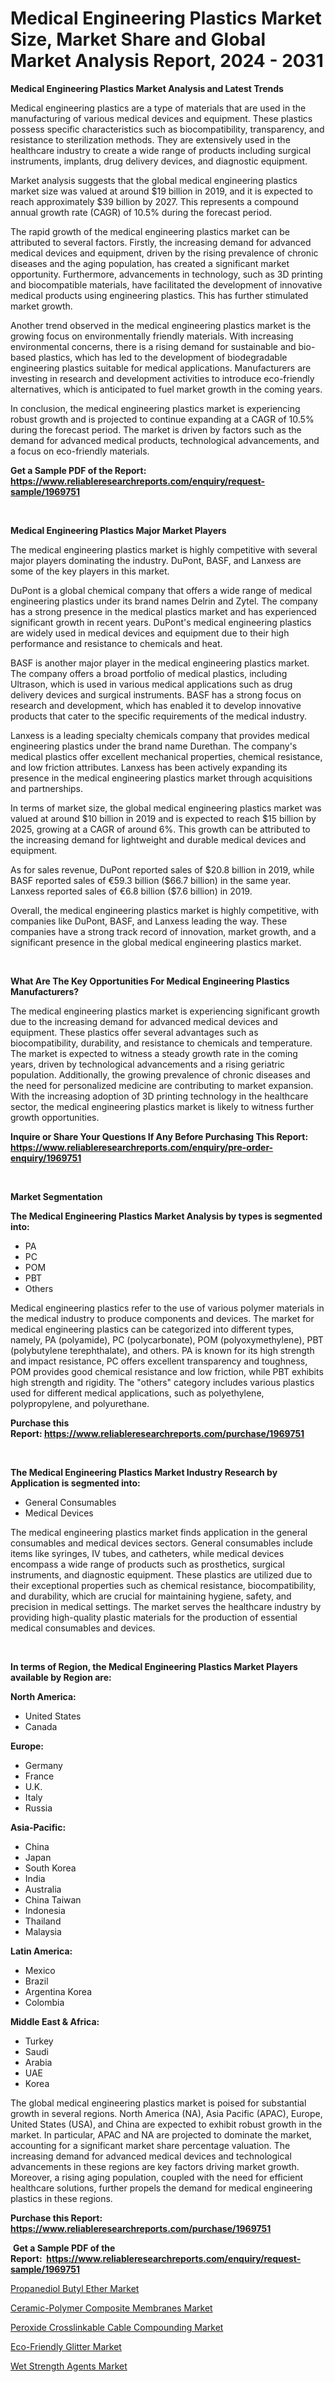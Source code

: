 <p><h1>Medical Engineering Plastics Market Size, Market Share and Global Market Analysis Report, 2024 - 2031</h1></p><p><strong>Medical Engineering Plastics Market Analysis and Latest Trends</strong></p>
<p><p>Medical engineering plastics are a type of materials that are used in the manufacturing of various medical devices and equipment. These plastics possess specific characteristics such as biocompatibility, transparency, and resistance to sterilization methods. They are extensively used in the healthcare industry to create a wide range of products including surgical instruments, implants, drug delivery devices, and diagnostic equipment.</p><p>Market analysis suggests that the global medical engineering plastics market size was valued at around $19 billion in 2019, and it is expected to reach approximately $39 billion by 2027. This represents a compound annual growth rate (CAGR) of 10.5% during the forecast period.</p><p>The rapid growth of the medical engineering plastics market can be attributed to several factors. Firstly, the increasing demand for advanced medical devices and equipment, driven by the rising prevalence of chronic diseases and the aging population, has created a significant market opportunity. Furthermore, advancements in technology, such as 3D printing and biocompatible materials, have facilitated the development of innovative medical products using engineering plastics. This has further stimulated market growth.</p><p>Another trend observed in the medical engineering plastics market is the growing focus on environmentally friendly materials. With increasing environmental concerns, there is a rising demand for sustainable and bio-based plastics, which has led to the development of biodegradable engineering plastics suitable for medical applications. Manufacturers are investing in research and development activities to introduce eco-friendly alternatives, which is anticipated to fuel market growth in the coming years.</p><p>In conclusion, the medical engineering plastics market is experiencing robust growth and is projected to continue expanding at a CAGR of 10.5% during the forecast period. The market is driven by factors such as the demand for advanced medical products, technological advancements, and a focus on eco-friendly materials.</p></p>
<p><strong>Get a Sample PDF of the Report:&nbsp; <a href="https://www.reliableresearchreports.com/enquiry/request-sample/1969751">https://www.reliableresearchreports.com/enquiry/request-sample/1969751</a></strong></p>
<p>&nbsp;</p>
<p><strong>Medical Engineering Plastics Major Market Players</strong></p>
<p><p>The medical engineering plastics market is highly competitive with several major players dominating the industry. DuPont, BASF, and Lanxess are some of the key players in this market. </p><p>DuPont is a global chemical company that offers a wide range of medical engineering plastics under its brand names Delrin and Zytel. The company has a strong presence in the medical plastics market and has experienced significant growth in recent years. DuPont's medical engineering plastics are widely used in medical devices and equipment due to their high performance and resistance to chemicals and heat.</p><p>BASF is another major player in the medical engineering plastics market. The company offers a broad portfolio of medical plastics, including Ultrason, which is used in various medical applications such as drug delivery devices and surgical instruments. BASF has a strong focus on research and development, which has enabled it to develop innovative products that cater to the specific requirements of the medical industry.</p><p>Lanxess is a leading specialty chemicals company that provides medical engineering plastics under the brand name Durethan. The company's medical plastics offer excellent mechanical properties, chemical resistance, and low friction attributes. Lanxess has been actively expanding its presence in the medical engineering plastics market through acquisitions and partnerships.</p><p>In terms of market size, the global medical engineering plastics market was valued at around $10 billion in 2019 and is expected to reach $15 billion by 2025, growing at a CAGR of around 6%. This growth can be attributed to the increasing demand for lightweight and durable medical devices and equipment.</p><p>As for sales revenue, DuPont reported sales of $20.8 billion in 2019, while BASF reported sales of €59.3 billion ($66.7 billion) in the same year. Lanxess reported sales of €6.8 billion ($7.6 billion) in 2019.</p><p>Overall, the medical engineering plastics market is highly competitive, with companies like DuPont, BASF, and Lanxess leading the way. These companies have a strong track record of innovation, market growth, and a significant presence in the global medical engineering plastics market.</p></p>
<p>&nbsp;</p>
<p><strong>What Are The Key Opportunities For Medical Engineering Plastics Manufacturers?</strong></p>
<p><p>The medical engineering plastics market is experiencing significant growth due to the increasing demand for advanced medical devices and equipment. These plastics offer several advantages such as biocompatibility, durability, and resistance to chemicals and temperature. The market is expected to witness a steady growth rate in the coming years, driven by technological advancements and a rising geriatric population. Additionally, the growing prevalence of chronic diseases and the need for personalized medicine are contributing to market expansion. With the increasing adoption of 3D printing technology in the healthcare sector, the medical engineering plastics market is likely to witness further growth opportunities.</p></p>
<p><strong>Inquire or Share Your Questions If Any Before Purchasing This Report: <a href="https://www.reliableresearchreports.com/enquiry/pre-order-enquiry/1969751">https://www.reliableresearchreports.com/enquiry/pre-order-enquiry/1969751</a></strong></p>
<p>&nbsp;</p>
<p><strong>Market Segmentation</strong></p>
<p><strong>The Medical Engineering Plastics Market Analysis by types is segmented into:</strong></p>
<p><ul><li>PA</li><li>PC</li><li>POM</li><li>PBT</li><li>Others</li></ul></p>
<p><p>Medical engineering plastics refer to the use of various polymer materials in the medical industry to produce components and devices. The market for medical engineering plastics can be categorized into different types, namely, PA (polyamide), PC (polycarbonate), POM (polyoxymethylene), PBT (polybutylene terephthalate), and others. PA is known for its high strength and impact resistance, PC offers excellent transparency and toughness, POM provides good chemical resistance and low friction, while PBT exhibits high strength and rigidity. The "others" category includes various plastics used for different medical applications, such as polyethylene, polypropylene, and polyurethane.</p></p>
<p><strong>Purchase this Report:&nbsp;<a href="https://www.reliableresearchreports.com/purchase/1969751">https://www.reliableresearchreports.com/purchase/1969751</a></strong></p>
<p>&nbsp;</p>
<p><strong>The Medical Engineering Plastics Market Industry Research by Application is segmented into:</strong></p>
<p><ul><li>General Consumables</li><li>Medical Devices</li></ul></p>
<p><p>The medical engineering plastics market finds application in the general consumables and medical devices sectors. General consumables include items like syringes, IV tubes, and catheters, while medical devices encompass a wide range of products such as prosthetics, surgical instruments, and diagnostic equipment. These plastics are utilized due to their exceptional properties such as chemical resistance, biocompatibility, and durability, which are crucial for maintaining hygiene, safety, and precision in medical settings. The market serves the healthcare industry by providing high-quality plastic materials for the production of essential medical consumables and devices.</p></p>
<p>&nbsp;</p>
<p><strong>In terms of Region, the Medical Engineering Plastics Market Players available by Region are:</strong></p>
<p>
    <p> <strong> North America: </strong>
        <ul>
            <li>United States</li>
            <li>Canada</li>
        </ul>
        </p> 
    <p> <strong> Europe: </strong>
        <ul>
            <li>Germany</li>
            <li>France</li>
            <li>U.K.</li>
            <li>Italy</li>
            <li>Russia</li>
        </ul>
        </p> 
    <p> <strong> Asia-Pacific: </strong>
        <ul>
            <li>China</li>
            <li>Japan</li>
            <li>South Korea</li>
            <li>India</li>
            <li>Australia</li>
            <li>China Taiwan</li>
            <li>Indonesia</li>
            <li>Thailand</li>
            <li>Malaysia</li>
        </ul>
        </p> 
    <p> <strong> Latin America: </strong>
        <ul>
            <li>Mexico</li>
            <li>Brazil</li>
            <li>Argentina Korea</li>
            <li>Colombia</li>
        </ul>
        </p> 
    <p> <strong> Middle East & Africa: </strong>
        <ul>
            <li>Turkey</li>
            <li>Saudi</li>
            <li>Arabia</li>
            <li>UAE</li>
            <li>Korea</li>
        </ul>
    </p>
    </p>
<p><p>The global medical engineering plastics market is poised for substantial growth in several regions. North America (NA), Asia Pacific (APAC), Europe, United States (USA), and China are expected to exhibit robust growth in the market. In particular, APAC and NA are projected to dominate the market, accounting for a significant market share percentage valuation. The increasing demand for advanced medical devices and technological advancements in these regions are key factors driving market growth. Moreover, a rising aging population, coupled with the need for efficient healthcare solutions, further propels the demand for medical engineering plastics in these regions.</p></p>
<p><strong>Purchase this Report: <a href="https://www.reliableresearchreports.com/purchase/1969751">https://www.reliableresearchreports.com/purchase/1969751</a></strong></p>
<p>&nbsp;<strong>Get a Sample PDF of the Report:&nbsp;&nbsp;<a href="https://www.reliableresearchreports.com/enquiry/request-sample/1969751">https://www.reliableresearchreports.com/enquiry/request-sample/1969751</a></strong></p>
<p><strong></strong></p>
<p><p><a href="https://github.com/aasishrp01/Market-Research-Report-List-1/blob/main/propanediol-butyl-ether-market.md">Propanediol Butyl Ether Market</a></p><p><a href="https://github.com/dringals/Market-Research-Report-List-1/blob/main/ceramic-polymer-composite-membranes-market.md">Ceramic-Polymer Composite Membranes Market</a></p><p><a href="https://github.com/gaydyna/Market-Research-Report-List-1/blob/main/peroxide-crosslinkable-cable-compounding-market.md">Peroxide Crosslinkable Cable Compounding Market</a></p><p><a href="https://github.com/Paul14Anderson63/Market-Research-Report-List-1/blob/main/eco-friendly-glitter-market.md">Eco-Friendly Glitter Market</a></p><p><a href="https://github.com/tamvrosiya/Market-Research-Report-List-1/blob/main/wet-strength-agents-market.md">Wet Strength Agents Market</a></p></p>